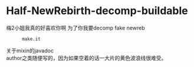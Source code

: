 # Half-NewRebirth-decomp-buildable
梅2小姐我真的好喜欢你啊 为了你我要decomp fake newreb

          make.it

关于mixin的javadoc  
author之类随便写的，因为如果空着的话一大片的黄色波浪线很难受。
